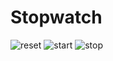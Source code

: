 # Stopwatch

![reset](https://user-images.githubusercontent.com/25387557/118833210-3013da00-b8b9-11eb-9ddb-a67ceb475bda.png)
![start](https://user-images.githubusercontent.com/25387557/118833211-3013da00-b8b9-11eb-9599-4e6f8b24679d.PNG)
![stop](https://user-images.githubusercontent.com/25387557/118833215-30ac7080-b8b9-11eb-932c-9df805f03ba6.PNG)
